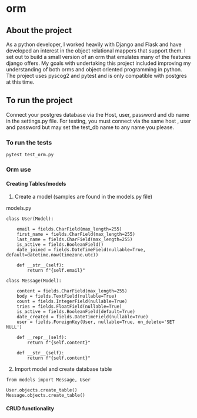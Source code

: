 # orm

## About the project

As a python developer, I worked heavily with Django and Flask and have
developed an interest in the object relational mappers that support them.
I set out to build a small version of an orm that emulates many of the features
django offers. My goals with undertaking this project included improving my understanding
of both orms and object oriented programming in python. The project uses pyscog2 and pytest
and is only compatible with postgres at this time.

## To run the project

Connect your postgres database via the Host, user, password and db name in the settings.py file.
For testing, you must connect via the same host , user and password but may set the test_db name
to any name you please.

### To run the tests

```
pytest test_orm.py

```

### Orm use

#### Creating Tables/models

1. Create a model (samples are found in the models.py file)

models.py

```
class User(Model):

    email = fields.CharField(max_length=255)
    first_name = fields.CharField(max_length=255)
    last_name = fields.CharField(max_length=255)
    is_active = fields.BooleanField()
    date_joined = fields.DateTimeField(nullable=True, default=datetime.now(timezone.utc))

    def __str__(self):
        return f"{self.email}"

class Message(Model):

    content = fields.CharField(max_length=255)
    body = fields.TextField(nullable=True)
    count = fields.IntegerField(nullable=True)
    tries = fields.FloatField(nullable=True)
    is_active = fields.BooleanField(default=True)
    date_created = fields.DateTimeField(nullable=True)
    user = fields.ForeignKey(User, nullable=True, on_delete='SET NULL')

    def __repr__(self):
        return f"{self.content}"

    def __str__(self):
        return f"{self.content}"
```

2. Import model and create database table

```
from models import Message, User

User.objects.create_table()
Message.objects.create_table()

```

#### CRUD functionality
